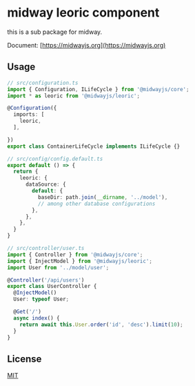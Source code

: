 # midway leoric component

this is a sub package for midway.

Document: [https://midwayjs.org](https://midwayjs.org)

## Usage

```ts
// src/configuration.ts
import { Configuration, ILifeCycle } from '@midwayjs/core';
import * as leoric from '@midwayjs/leoric';

@Configuration({
  imports: [
    leoric,
  ],

})
export class ContainerLifeCycle implements ILifeCycle {}
```

```ts
// src/config/config.default.ts
export default () => {
  return {
    leoric: {
      dataSource: {
        default: {
          baseDir: path.join(__dirname, '../model'),
          // among other database configurations
        },
      },
    },
  }
}
```

```ts
// src/controller/user.ts
import { Controller } from '@midwayjs/core';
import { InjectModel } from '@midwayjs/leoric';
import User from '../model/user';

@Controller('/api/users')
export class UserController {
  @InjectModel()
  User: typeof User;

  @Get('/')
  async index() {
    return await this.User.order('id', 'desc').limit(10);
  }
}
```

## License

[MIT]((http://github.com/midwayjs/midway/blob/master/LICENSE))

